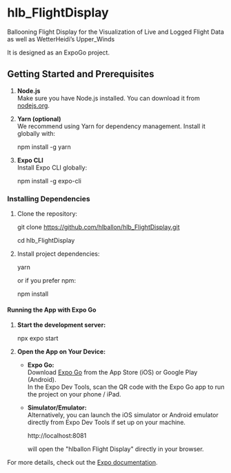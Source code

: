 # hlb_FlightDisplay

Ballooning Flight Display for the Visualization of Live and Logged Flight Data as well as WetterHeidi’s Upper_Winds

It is designed as an ExpoGo project.





## Getting Started and Prerequisites

1. **Node.js**  
   Make sure you have Node.js installed. You can download it from [nodejs.org](https://nodejs.org/).

2. **Yarn (optional)**  
   We recommend using Yarn for dependency management. Install it globally with:
   
   npm install -g yarn
   

3. **Expo CLI**  
   Install Expo CLI globally:
   
   npm install -g expo-cli


### Installing Dependencies

1. Clone the repository:

   git clone https://github.com/hlballon/hlb_FlightDisplay.git

   cd hlb_FlightDisplay
   

2. Install project dependencies:
   
   yarn
   
   or if you prefer npm:
   
   npm install
   

#### Running the App with Expo Go

1. **Start the development server:**
   
   npx expo start
   
   
2. **Open the App on Your Device:**
   - **Expo Go:**  
     Download [Expo Go](https://expo.dev/client) from the App Store (iOS) or Google Play (Android).  
     In the Expo Dev Tools, scan the QR code with the Expo Go app to run the project on your phone / iPad.

   - **Simulator/Emulator:**  
     Alternatively, you can launch the iOS simulator or Android emulator directly from Expo Dev Tools if set up on your machine.
     

     http://localhost:8081

     will open the "hlballon Flight Display" directly  in your browser.



For more details, check out the [Expo documentation](https://docs.expo.dev/).

